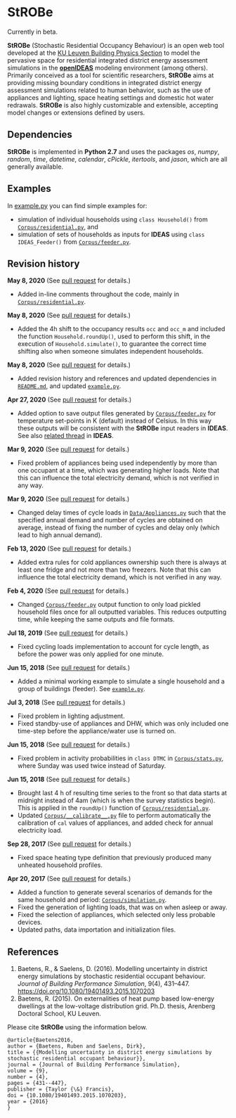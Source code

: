 # StROBe


Currently in beta.

**StROBe** (Stochastic Residential Occupancy Behaviour) is an open web tool developed at the [KU Leuven Building Physics Section](http://bwk.kuleuven.be/bwf/) to model the pervasive space for residential integrated district energy assessment simulations in the
[**openIDEAS**](https://github.com/open-ideas) modeling environment (among others). Primarily conceived as a tool for scientific researchers, **StROBe** aims at providing missing boundary conditions in integrated district energy assessment simulations related to human behavior, such as the use of appliances and lighting, space heating settings and domestic hot water redrawals.
**StROBe** is also highly customizable and extensible, accepting model changes or extensions defined by users. 


## Dependencies

**StROBe** is implemented in **Python 2.7** and uses the packages *os*, *numpy*, *random*, *time*, *datetime*, *calendar*, *cPickle*, *itertools*, and *jason*, which are all generally available.

## Examples

In [example.py](https://github.com/open-ideas/StROBe/blob/master/example.py) you can find simple examples for:  
- simulation of individual households using `class Household()` from [`Corpus/residential.py`](https://github.com/open-ideas/StROBe/blob/master/Corpus/residential.py), and 
- simulation of sets of households as inputs for **IDEAS** using `class IDEAS_Feeder()` from [`Corpus/feeder.py`](https://github.com/open-ideas/StROBe/blob/master/Corpus/feeder.py).

## Revision history

**May 8, 2020**
(See [pull request](https://github.com/open-ideas/StROBe/pull/31) for details.)

- Added in-line comments throughout the code, mainly in [`Corpus/residential.py`](https://github.com/open-ideas/StROBe/blob/master/Corpus/residential.py).

**May 8, 2020**
(See [pull request](https://github.com/open-ideas/StROBe/pull/30) for details.)

- Added the 4h shift to the occupancy results `occ` and `occ_m` and included the function `Household.roundUp()`, used to perform this shift, in the execution of `Household.simulate()`, to guarantee the correct time shifting also when someone simulates independent households.

**May 8, 2020**
(See [pull request](https://github.com/open-ideas/StROBe/pull/29) for details.)

- Added revision history and references and updated dependencies in [`README.md`](https://github.com/open-ideas/StROBe/blob/master/README.md), and updated [`example.py`](https://github.com/open-ideas/StROBe/blob/master/example.py).

**Apr 27, 2020**
(See [pull request](https://github.com/open-ideas/StROBe/pull/28) for details.)

- Added option to save output files generated by [`Corpus/feeder.py`](https://github.com/open-ideas/StROBe/blob/master/Corpus/feeder.py) for temperature set-points in K (default) instead of Celsius. In this way these outputs will be consistent with the **StROBe** input readers in **IDEAS**. See also [related thread](https://github.com/open-ideas/IDEAS/pull/1127) in **IDEAS**. 

**Mar 9, 2020**
(See [pull request](https://github.com/open-ideas/StROBe/pull/26) for details.)

- Fixed problem of appliances being used independently by more than one occupant at a time, which was generating higher loads. Note that this can influence the total electricity demand, which is not verified in any way.

**Mar 9, 2020**
(See [pull request](https://github.com/open-ideas/StROBe/pull/25) for details.)

- Changed delay times of cycle loads in [`Data/Appliances.py`](https://github.com/open-ideas/StROBe/blob/master/Data/Appliances.py) such that the specified annual demand and number of cycles are obtained on average, instead of fixing the number of cycles and delay only (which lead to high annual demand).


**Feb 13, 2020**
(See [pull request](https://github.com/open-ideas/StROBe/pull/21) for details.)

- Added extra rules for cold appliances ownership such there is always at least one fridge and not more than two freezers. Note that this can influence the total electricity demand, which is not verified in any way.


**Feb 4, 2020**
(See [pull request](https://github.com/open-ideas/StROBe/pull/20) for details.)

- Changed [`Corpus/feeder.py`](https://github.com/open-ideas/StROBe/blob/master/Corpus/feeder.py) output function to only load pickled household files once for all outputted variables. This reduces outputting time, while keeping the same outputs and file formats. 


**Jul 18, 2019**
(See [pull request](https://github.com/open-ideas/StROBe/pull/18) for details.)

- Fixed cycling loads implementation to account for cycle length, as before the power was only applied for one minute. 


**Jun 15, 2018**
(See [pull request](https://github.com/open-ideas/StROBe/pull/14) for details.)

- Added a minimal working example to simulate a single household and a group of buildings (feeder). See [`example.py`](https://github.com/open-ideas/StROBe/blob/master/example.py).


**Jul 3, 2018**
(See [pull request](https://github.com/open-ideas/StROBe/pull/12) for details.)

- Fixed problem in lighting adjustment.
- Fixed standby-use of appliances and DHW, which was only included one time-step before the appliance/water use is turned on.


**Jun 15, 2018**
(See [pull request](https://github.com/open-ideas/StROBe/pull/11) for details.)

- Fixed problem in activity probabilities in `class DTMC` in [`Corpus/stats.py`](https://github.com/open-ideas/StROBe/pull/11/files#diff-766109a870ede664c022e3f24738863d), where Sunday was used twice instead of Saturday.

**Jun 15, 2018**
(See [pull request](https://github.com/open-ideas/StROBe/pull/10) for details.)

- Brought last 4 h of resulting time series to the front so that data starts at midnight instead of 4am (which is when the survey statistics begin). This is applied in the `roundUp()` function of [`Corpus/residential.py`](https://github.com/open-ideas/StROBe/blob/63da1fc06db9ebe683a69b879436104f1ffdfa11/Corpus/residential.py#L572-L581).
- Updated [`Corpus/__calibrate__.py`](https://github.com/open-ideas/StROBe/blob/master/Corpus/__calibrate__.py) file to perform automatically the calibration of `cal` values of appliances, and added check for annual electricity load.

**Sep 28, 2017**
(See [pull request](https://github.com/open-ideas/StROBe/pull/7) for details.)

- Fixed space heating type definition that previously produced many unheated household profiles.

**Apr 20, 2017** 
(See [pull request](https://github.com/open-ideas/StROBe/pull/4) for details.)

- Added a function to generate several scenarios of demands for the same household and period: [`Corpus/simulation.py`](https://github.com/open-ideas/StROBe/blob/master/Corpus/simulation.py).
- Fixed the generation of lighting loads, that was on when asleep or away.
- Fixed the selection of appliances, which selected only less probable devices.
- Updated paths, data importation and initialization files.

## References

1. Baetens, R., & Saelens, D. (2016). Modelling uncertainty in district energy simulations by stochastic residential occupant behaviour. *Journal of Building Performance Simulation*, 9(4), 431–447. https://doi.org/10.1080/19401493.2015.1070203
2. Baetens, R. (2015). On externalities of heat pump based low-energy dwellings at the low-voltage distribution grid. Ph.D. thesis, Arenberg Doctoral School, KU Leuven. 

Please cite **StROBe** using the information below.
```
@article{Baetens2016,
author = {Baetens, Ruben and Saelens, Dirk},
title = {{Modelling uncertainty in district energy simulations by stochastic residential occupant behaviour}},
journal = {Journal of Building Performance Simulation},
volume = {9},
number = {4},
pages = {431--447},
publisher = {Taylor {\&} Francis},
doi = {10.1080/19401493.2015.1070203},
year = {2016}
}

```
